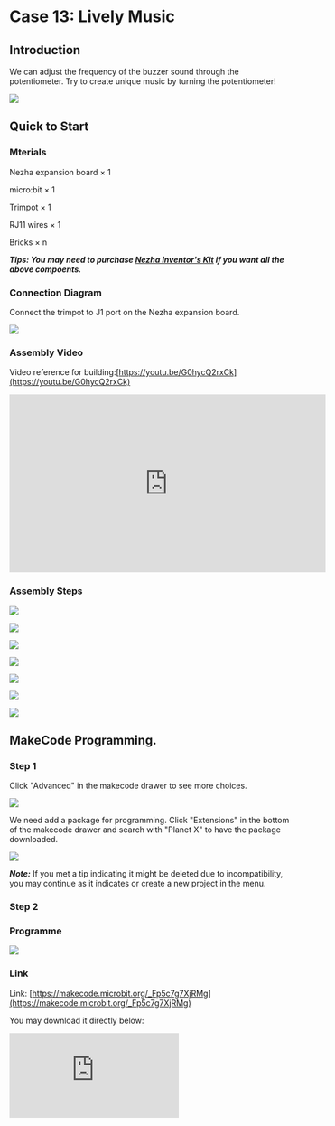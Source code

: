 # Case 13: Lively Music

## Introduction

We can adjust the frequency of the buzzer sound through the potentiometer. Try to create unique music by turning the potentiometer!

![](./images/case_13_01.png)


## Quick to Start


### Mterials

Nezha expansion board × 1

micro:bit × 1

Trimpot  × 1

RJ11 wires × 1

Bricks × n


***Tips: You may need to purchase [Nezha Inventor's Kit](https://www.elecfreaks.com/nezha-inventor-s-kit-for-micro-bit-without-micro-bit-board.html) if you want all the above compoents.***

### Connection Diagram

Connect the trimpot to J1 port on the Nezha expansion board.


![](./images/case_13_03.png)


### Assembly Video


Video reference for building:[https://youtu.be/G0hycQ2rxCk](https://youtu.be/G0hycQ2rxCk)

<iframe width="560" height="315" src="https://www.youtube.com/embed/G0hycQ2rxCk" frameborder="0" allow="accelerometer; autoplay; clipboard-write; encrypted-media; gyroscope; picture-in-picture" allowfullscreen></iframe>


### Assembly Steps

![](./images/case_step_13_01.png)

![](./images/case_step_13_02.png)

![](./images/case_step_13_03.png)

![](./images/case_step_13_04.png)

![](./images/case_step_13_05.png)

![](./images/case_step_13_06.png)

![](./images/case_step_13_07.png)




## MakeCode Programming.



### Step 1


Click  "Advanced" in the makecode drawer to see more choices.

![](./images/case_01_10.png)

We need add a package for programming. Click "Extensions" in the bottom of the makecode drawer and search with "Planet X" to have the package downloaded.

![](./images/case_01_11.png)

***Note:*** If you met a tip indicating it might be deleted due to incompatibility, you may continue as it indicates or create a new project in the menu.

### Step 2

### Programme

![](./images/case_13_15.png)


### Link
Link: [https://makecode.microbit.org/_Fp5c7g7XjRMg](https://makecode.microbit.org/_Fp5c7g7XjRMg)

You may download it directly below:

<div
    style={{
        position: 'relative',
        paddingBottom: '60%',
        overflow: 'hidden',
    }}
>
    <iframe
        src="https://makecode.microbit.org/_Fp5c7g7XjRMg"
        frameborder="0"
        sandbox="allow-popups allow-forms allow-scripts allow-same-origin"
        style={{
            position: 'absolute',
            width: '100%',
            height: '100%',
        }}
    />
</div>


### Result
The tones could be adjusted via the trimpot.

![](./images/case-gif-13.gif)
